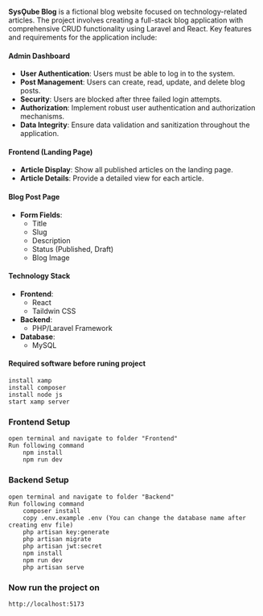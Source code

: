 **SysǪube Blog** is a fictional blog website focused on technology-related articles. The project involves creating a full-stack blog application with comprehensive CRUD functionality using Laravel and React. Key features and requirements for the application include:

#### Admin Dashboard
- **User Authentication**: Users must be able to log in to the system.
- **Post Management**: Users can create, read, update, and delete blog posts.
- **Security**: Users are blocked after three failed login attempts.
- **Authorization**: Implement robust user authentication and authorization mechanisms.
- **Data Integrity**: Ensure data validation and sanitization throughout the application.

#### Frontend (Landing Page)
- **Article Display**: Show all published articles on the landing page.
- **Article Details**: Provide a detailed view for each article.

#### Blog Post Page
- **Form Fields**:
  - Title
  - Slug
  - Description
  - Status (Published, Draft)
  - Blog Image

#### Technology Stack
- **Frontend**:
  - React
  - Taildwin CSS
- **Backend**:
  - PHP/Laravel Framework
- **Database**:
  - MySQL


#### Required software before runing project 
    install xamp
    install composer
    install node js
    start xamp server

### Frontend Setup
    open terminal and navigate to folder "Frontend"
    Run following command
        npm install
        npm run dev

### Backend Setup
    open terminal and navigate to folder "Backend"
    Run following command
        composer install
        copy .env.example .env (You can change the database name after creating env file)
        php artisan key:generate
        php artisan migrate
        php artisan jwt:secret
        npm install
        npm run dev
        php artisan serve


### Now run the project on 
    http://localhost:5173